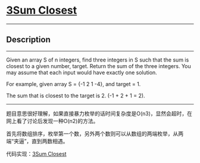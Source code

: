 # [3Sum Closest](https://leetcode.com/problems/3sum-closest/)


---

## Description

---

Given an array S of n integers, find three integers in S such that the sum is closest to a given number, target. Return the sum of the three integers. You may assume that each input would have exactly one solution.

For example, given array S = {-1 2 1 -4}, and target = 1.

The sum that is closest to the target is 2. (-1 + 2 + 1 = 2).

---

题目意思很好理解，如果直接暴力枚举的话时间复杂度是O(n3)，显然会超时，在网上看了讨论后发现一种O(n2)的方法。

首先将数组排序，枚举第一个数，另外两个数则可以从数组的两端枚举，从两端“夹逼”，直到两数相遇。

代码实现：[3Sum Closest](./3SumClosest.py)